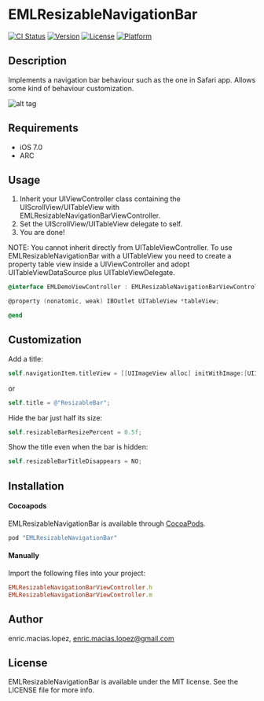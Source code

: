 # EMLResizableNavigationBar

[![CI Status](http://img.shields.io/travis/enric.macias.lopez/EMLResizableNavigationBar.svg?style=flat)](https://travis-ci.org/enric.macias.lopez/EMLResizableNavigationBar)
[![Version](https://img.shields.io/cocoapods/v/EMLResizableNavigationBar.svg?style=flat)](http://cocoapods.org/pods/EMLResizableNavigationBar)
[![License](https://img.shields.io/cocoapods/l/EMLResizableNavigationBar.svg?style=flat)](http://cocoapods.org/pods/EMLResizableNavigationBar)
[![Platform](https://img.shields.io/cocoapods/p/EMLResizableNavigationBar.svg?style=flat)](http://cocoapods.org/pods/EMLResizableNavigationBar)

## Description

Implements a navigation bar behaviour such as the one in Safari app. Allows some kind of behaviour customization.

![alt tag](https://raw.github.com/enricmacias/EMLResizableNavigationBar/master/Preview/preview.gif)

## Requirements

- iOS 7.0
- ARC

## Usage

1. Inherit your UIViewController class containing the UIScrollView/UITableView with EMLResizableNavigationBarViewController.
2. Set the UIScrollView/UITableView delegate to self.
3. You are done!

NOTE: You cannot inherit directly from UITableViewController. To use EMLResizableNavigationBar with a UITableView you need to create a property table view inside a UIViewController and adopt UITableViewDataSource plus UITableViewDelegate.

```objective-c
@interface EMLDemoViewController : EMLResizableNavigationBarViewController <UITableViewDataSource, UITableViewDelegate>

@property (nonatomic, weak) IBOutlet UITableView *tableView;

@end
```

## Customization

Add a title:
```objective-c
self.navigationItem.titleView = [[UIImageView alloc] initWithImage:[UIImage imageNamed:@"nav_logo"]];
```
or
```objective-c
self.title = @"ResizableBar";
```

Hide the bar just half its size:
```objective-c
self.resizableBarResizePercent = 0.5f;
```

Show the title even when the bar is hidden:
```objective-c
self.resizableBarTitleDisappears = NO;
```

## Installation

#### Cocoapods

EMLResizableNavigationBar is available through [CocoaPods](http://cocoapods.org). 

```ruby
pod "EMLResizableNavigationBar"
```

#### Manually

Import the following files into your project:

```ruby
EMLResizableNavigationBarViewController.h
EMLResizableNavigationBarViewController.m
```

## Author

enric.macias.lopez, enric.macias.lopez@gmail.com

## License

EMLResizableNavigationBar is available under the MIT license. See the LICENSE file for more info.
